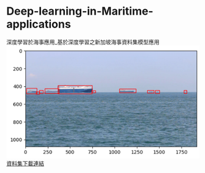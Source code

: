 # Deep-learning-in-Maritime-applications
深度學習於海事應用_基於深度學習之新加坡海事資料集模型應用
![result](https://github.com/iArthurTsai/Deep-learning-in-Maritime-applications/blob/main/output.png)
[資料集下載連結](https://nkusto365-my.sharepoint.com/:f:/g/personal/c110181103_office365_nkust_edu_tw/EjBdu-lgFYBOmtXpTpgGuUsBNA0WD5iMtEJBhjsFESu4Cg)
